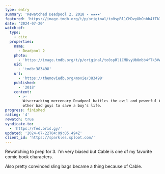 ```yaml
---
type: entry
summary: 'Rewatched Deadpool 2, 2018 - ★★★★'
featured: 'https://image.tmdb.org/t/p/original/to0spRl1CMDvyUbOnbb4fTk3VAd.jpg'
date: '2024-07-20'
watch-of:
  type:
    - cite
  properties:
    name:
      - Deadpool 2
    photo:
      - 'https://image.tmdb.org/t/p/original/to0spRl1CMDvyUbOnbb4fTk3VAd.jpg'
    uid:
      - 'tmdb:383498'
    url:
      - 'https://themoviedb.org/movie/383498'
    published:
      - '2018'
    content:
      - >-
        Wisecracking mercenary Deadpool battles the evil and powerful Cable and
        other bad guys to save a boy's life.
progress: finished
rating: '4'
rewatch: true
syndicate-to:
  - 'https://fed.brid.gy/'
updated: '2024-07-22T04:09:05.494Z'
client_id: 'https://sparkles.sploot.com/'
---
```

Rewatching to prep for 3. I'm very biased but Cable is one of my favorite comic book characters.

Also pretty convinced sling bags became a thing because of Cable.
